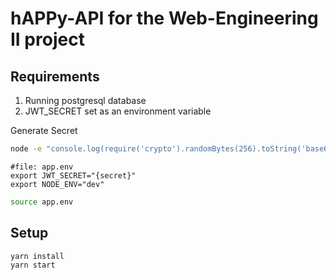 # hAPPy-API for the Web-Engineering II project

## Requirements

1. Running postgresql database
2. JWT_SECRET set as an environment variable

Generate Secret

```bash
node -e "console.log(require('crypto').randomBytes(256).toString('base64'));"
```

```
#file: app.env
export JWT_SECRET="{secret}"
export NODE_ENV="dev"
```

```bash
source app.env
```

## Setup

```bash
yarn install
yarn start
```
